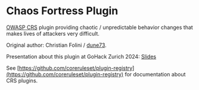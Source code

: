 # Chaos Fortress Plugin

[OWASP CRS](https://coreruleset.org) plugin providing chaotic / unpredictable behavior changes that makes lives of attackers very difficult.

Original author: Christian Folini / [dune73](https://github.com/dune73).

Presentation about this plugin at GoHack Zurich 2024: [Slides](https://www.slideshare.net/slideshow/using-a-waf-to-make-the-life-of-bug-bounty-hunters-miserable/273337644)

See [https://github.com/coreruleset/plugin-registry](https://github.com/coreruleset/plugin-registry) for documentation about CRS plugins.


